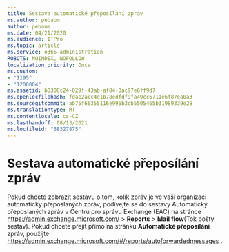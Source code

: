 ```yaml
---
title: Sestava automatické přeposílání zpráv
ms.author: pebaum
author: pebaum
ms.date: 04/21/2020
ms.audience: ITPro
ms.topic: article
ms.service: o365-administration
ROBOTS: NOINDEX, NOFOLLOW
localization_priority: Once
ms.custom:
- "1195"
- "1200004"
ms.assetid: b8308c24-029f-43ab-af84-0ac97e6ff9d7
ms.openlocfilehash: fdae2acc4d1b78edfdf9fa49cc6711e6f87ea0a3
ms.sourcegitcommit: ab75f66355116e995b3cb5505465b31989339e28
ms.translationtype: MT
ms.contentlocale: cs-CZ
ms.lasthandoff: 08/13/2021
ms.locfileid: "58327875"
---
```

# <a name="auto-forwarded-messages-report"></a>Sestava automatické přeposílání zpráv

Pokud chcete zobrazit sestavu o tom, kolik zpráv je ve [](https://docs.microsoft.com/exchange/monitoring/mail-flow-reports/mfr-auto-forwarded-messages-report) vaší organizaci automaticky přeposlaných zpráv, podívejte se do sestavy Automaticky přeposlaných zpráv v Centru pro správu Exchange (EAC) na stránce <https://admin.exchange.microsoft.com/> \> **Reports** \> **Mail flow**(Tok pošty sestav). Pokud chcete přejít přímo na stránku **Automatické přeposílání** zpráv, použijte <https://admin.exchange.microsoft.com/#/reports/autoforwardedmessages> .
  